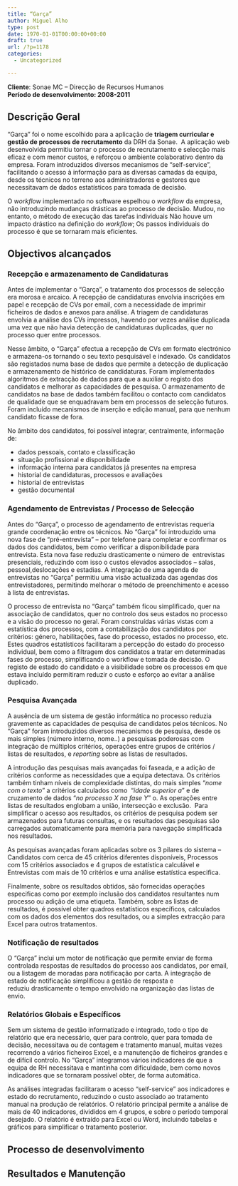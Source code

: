 ```yaml
---
title: “Garça”
author: Miguel Alho
type: post
date: 1970-01-01T00:00:00+00:00
draft: true
url: /?p=1178
categories:
  - Uncategorized

---
```

**Cliente**: Sonae MC &#8211; Direcção de Recursos Humanos  
**Período de desenvolvimento: 2008-2011**

## Descrição Geral

&#8220;Garça&#8221; foi o nome escolhido para a aplicação de **triagem curricular e gestão de processos de recrutamento** da DRH da Sonae.  A aplicação web desenvolvida permitiu tornar o processo de recrutamento e selecção mais eficaz e com menor custos, e reforçou o ambiente colaborativo dentro da empresa. Foram introduzidos diversos mecanismos de &#8220;self-service&#8221;, facilitando o acesso à informação para as diversas camadas da equipa, desde os técnicos no terreno aos administradores e gestores que necessitavam de dados estatísticos para tomada de decisão.

O _workflow_ implementado no software espelhou o _workflow_ da empresa, não introduzindo mudanças drásticas ao processo de decisão. Mudou, no entanto, o método de execução das tarefas individuais Não houve um impacto drástico na definição do _workflow_; Os passos individuais do processo é que se tornaram mais eficientes.

## Objectivos alcançados

### Recepção e armazenamento de Candidaturas

Antes de implementar o &#8220;Garça&#8221;, o tratamento dos processos de selecção era morosa e arcaico. A recepção de candidaturas envolvia inscrições em papel e recepção de CVs por email, com a necessidade de imprimir ficheiros de dados e anexos para análise. A triagem de candidaturas envolvia a análise dos CVs impressos, havendo por vezes análise duplicada uma vez que não havia detecção de candidaturas duplicadas, quer no processo quer entre processos.

Nesse âmbito, o &#8220;Garça&#8221; efectua a recepção de CVs em formato electrónico e armazena-os tornando o seu texto pesquisável e indexado. Os candidatos são registados numa base de dados que permite a detecção de duplicação e armazenamento de histórico de candidaturas. Foram implementados algoritmos de extracção de dados para que a auxiliar o registo dos candidatos e melhorar as capacidades de pesquisa. O armazenamento de candidatos na base de dados também facilitou o contacto com candidatos de qualidade que se enquadravam bem em processos de selecção futuros. Foram incluído mecanismos de inserção e edição manual, para que nenhum candidato ficasse de fora.

No âmbito dos candidatos, foi possível integrar, centralmente, informação de:

  * dados pessoais, contato e classificação
  * situação profissional e disponibilidade
  * informação interna para candidatos já presentes na empresa
  * historial de candidaturas, processos e avaliações
  * historial de entrevistas
  * gestão documental

### Agendamento de Entrevistas / Processo de Selecção

Antes do &#8220;Garça&#8221;, o processo de agendamento de entrevistas requeria grande coordenação entre os técnicos. No &#8220;Garça&#8221; foi introduzido uma nova fase de &#8220;pré-entrevista&#8221; &#8211; por telefone para completar e confirmar os dados dos candidatos, bem como verificar a disponibilidade para entrevista. Esta nova fase reduziu drasticamente o número de  entrevistas presenciais, reduzindo com isso o custos elevados associados &#8211; salas, pessoal,deslocações e estadias. A integração de uma agenda de entrevistas no &#8220;Garça&#8221; permitiu uma visão actualizada das agendas dos entrevistadores, permitindo melhorar o método de preenchimento e acesso à lista de entrevistas.

O processo de entrevista no &#8220;Garça&#8221; também ficou simplificado, quer na associação de candidatos, quer no controlo dos seus estados no processo e a visão do processo no geral. Foram construídas várias vistas com a estatística dos processos, com a contabilização dos candidatos por critérios: género, habilitações, fase do processo, estados no processo, etc. Estes quadros estatísticos facilitaram a percepção do estado do processo individual, bem como a filtragem dos candidatos a tratar em determinadas fases do processo, simplificando o workflow e tomada de decisão. O registo de estado do candidato e a visibilidade sobre os processos em que estava incluído permitiram reduzir o custo e esforço ao evitar a análise duplicado.

### Pesquisa Avançada

A ausência de um sistema de gestão informática no processo reduzia gravemente as capacidades de pesquisa de candidatos pelos técnicos. No &#8220;Garça&#8221; foram introduzidos diversos mecanismos de pesquisa, desde os mais simples (número interno, nome..) a pesquisas poderosas com integração de múltiplos critérios, operações entre grupos de critérios / listas de resultados, e _reporting_ sobre as listas de resultados.

A introdução das pesquisas mais avançadas foi faseada, e a adição de critérios conforme as necessidades que a equipa detectava. Os critérios também tinham níveis de complexidade distintas, do mais simples &#8220;_nome com o texto_&#8221; a critérios calculados como  &#8220;_idade superior a_&#8221; e de cruzamento de dados &#8220;_no processo X na fase Y_&#8221; o. As operações entre listas de resultados englobam a união, intersecção e exclusão.  Para simplificar o acesso aos resultados, os critérios de pesquisa podem ser armazenados para futuras consultas, e os resultados das pesquisas são carregados automaticamente para memória para navegação simplificada nos resultados.

As pesquisas avançadas foram aplicadas sobre os 3 pilares do sistema &#8211; Candidatos com cerca de 45 critérios diferentes disponíveis, Processos com 15 critérios associados e 4 grupos de estatística calculável e Entrevistas com mais de 10 critérios e uma análise estatística especifica.

Finalmente, sobre os resultados obtidos, são fornecidas operações especificas como por exemplo inclusão dos candidatos resultantes num processo ou adição de uma etiqueta. Também, sobre as listas de resultados, é possível obter quadros estatísticos específicos, calculados com os dados dos elementos dos resultados, ou a simples extracção para Excel para outros tratamentos.

### Notificação de resultados

O &#8220;Garça&#8221; inclui um motor de notificação que permite enviar de forma controlada respostas de resultados do processo aos candidatos, por email, ou a listagem de moradas para notificação por carta. A integração de estado de notificação simplificou a gestão de resposta e reduziu drasticamente o tempo envolvido na organização das listas de envio.

### Relatórios Globais e Específicos

Sem um sistema de gestão informatizado e integrado, todo o tipo de relatório que era necessário, quer para controlo, quer para tomada de decisão, necessitava ou de contagem e tratamento manual, muitas vezes recorrendo a vários ficheiros Excel, e a manutenção de ficheiros grandes e de difícil controlo. No &#8220;Garça&#8221; integramos vários indicadores de que a equipa de RH necessitava e mantinha com dificuldade, bem como novos indicadores que se tornaram possível obter, de forma automática.

As análises integradas facilitaram o acesso &#8220;self-service&#8221; aos indicadores e estado do recrutamento, reduzindo o custo associado ao tratamento manual na produção de relatórios. O relatório principal permite a análise de mais de 40 indicadores, divididos em 4 grupos, e sobre o período temporal desejado. O relatório é extraído para Excel ou Word, incluindo tabelas e gráficos para simplificar o tratamento posterior.

## Processo de desenvolvimento

## Resultados e Manutenção